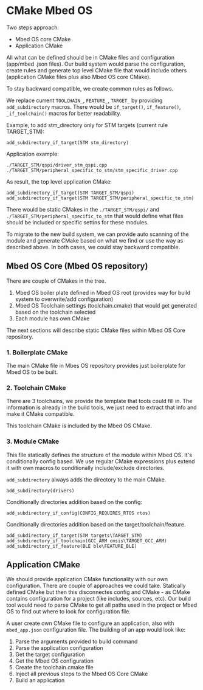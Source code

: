 # CMake Mbed OS

Two steps approach:

- Mbed OS core CMake
- Application CMake

All what can be defined should be in CMake files and configuration (app/mbed .json files). Our build system would parse the configuration, create rules and generate top level CMake file that would include others (application CMake files plus also Mbed OS core CMake).

To stay backward compatible, we create common rules as follows.

We replace current `TOOLCHAIN_`, `FEATURE_`, `TARGET_` by providing `add_subdirectory` macros. There would be `if_target()`, `if_feature()`, `_if_toolchain()` macros for better readability. 

Example, to add stm_directory only for STM targets (current rule TARGET_STM):

```
add_subdirectory_if_target(STM stm_directory)

```

Application example:

```
./TARGET_STM/qspi/driver_stm_qspi.cpp
./TARGET_STM/peripheral_specific_to_stm/stm_specific_driver.cpp
```

As result, the top level application CMake:

```
add_subdirectory_if_target(STM TARGET_STM/qspi)
add_subdirectory_if_target(STM TARGET_STM/peripheral_specific_to_stm)

```

There would be static CMakes in the `./TARGET_STM/qspi/` and `./TARGET_STM/peripheral_specific_to_stm` that would define what files should be included or specific settins for these modules.

To migrate to the new build system, we can provide auto scanning of the module and generate CMake based on what we find or use the way as described above. In both cases, we could stay backward compatible.

## Mbed OS Core (Mbed OS repository)

There are couple of CMakes in the tree.

1. Mbed OS boiler plate defined in Mbed OS root (provides way for build system to overwrite/add configuration)
2. Mbed OS Toolchain settings (toolchain.cmake) that would get generated based on the toolchain selected
3. Each module has own CMake

The next sections will describe static CMake files within Mbed OS Core repository.

### 1. Boilerplate CMake

The main CMake file in Mbes OS repository provides just boilerplate for Mbed OS to be built. 

### 2. Toolchain CMake

There are 3 toolchains, we provide the template that tools could fill in. The information is already in the build tools, we just need to extract that info and make it CMake compatible.

This toolchain CMake is included by the Mbed OS CMake.

### 3. Module CMake

This file statically defines the structure of the module within Mbed OS. It's conditionally config based. We use regular CMake expressions plus extend it with own macros to conditionally include/exclude directories.

`add_subdirectory` always adds the directory to the main CMake. 

```
add_subdirectory(drivers)
```

Conditionally directories addition based on the config:

```
add_subdirectory_if_config(CONFIG_REQUIRES_RTOS rtos)
```

Conditionally directories addition based on the target/toolchain/feature.


```
add_subdirectory_if_target(STM targets\TARGET_STM)
add_subdirectory_if_toolchain(GCC_ARM cmsis\TARGET_GCC_ARM)
add_subdirectory_if_feature(BLE ble\FEATURE_BLE)
```


## Application CMake

We should provide application CMake functionality with  our own configuration. There are couple of approaches we could take. Statically defined CMake but then this disconnectes config and CMake - as CMake contains configuration for a project (like includes, sources, etc). Our build tool would need to parse CMake to get all paths used in the project or Mbed OS to find out where to look for configuration file.

A user create own CMake file to configure an application, also with `mbed_app.json` configuration file. The building of an app would look like:

1. Parse the arguments provided to build command
2. Parse the application configuration
3. Get the target configuration
4. Get the Mbed OS configuration
5. Create the toolchain.cmake file
6. Inject all previous steps to the Mbed OS Core CMake
7. Build an application
